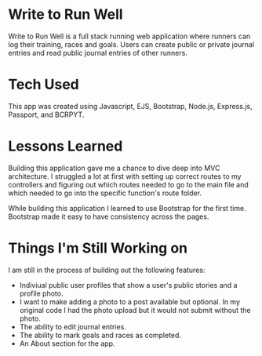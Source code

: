 # Write to Run Well
Write to Run Well is a full stack running web application where runners can log their training, races and goals. Users can create public or private journal entries and read public journal entries of other runners. 

# Tech Used
This app was created using Javascript, EJS, Bootstrap, Node.js, Express.js, Passport, and BCRPYT. 

# Lessons Learned
Building this application gave me a chance to dive deep into MVC architecture. I struggled a lot at first with setting up correct routes to my controllers and figuring out which routes needed to go to the main file and which needed to go into the specific function's route folder.

While building this application I learned to use Bootstrap for the first time. Bootstrap made it easy to have consistency across the pages. 

# Things I'm Still Working on

I am still in the process of building out the following features:

- Indiviual public user profiles that show a user's public stories and a profile photo.
- I want to make adding a photo to a post available but optional. In my original code I had the photo upload but it would not submit without the photo.
- The ability to edit journal entries.
- The ability to mark goals and races as completed. 
- An About section for the app.
